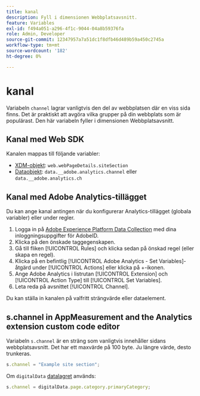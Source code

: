 ```yaml
---
title: kanal
description: Fyll i dimensionen Webbplatsavsnitt.
feature: Variables
exl-id: f494a051-a296-4f1c-9044-04a8b59376fa
role: Admin, Developer
source-git-commit: 12347957a7a51dc1f8dfb46d489b59a450c2745a
workflow-type: tm+mt
source-wordcount: '182'
ht-degree: 0%

---
```


# kanal

Variabeln `channel` lagrar vanligtvis den del av webbplatsen där en viss sida finns. Det är praktiskt att avgöra vilka grupper på din webbplats som är populärast. Den här variabeln fyller i dimensionen Webbplatsavsnitt.

## Kanal med Web SDK

Kanalen mappas till följande variabler:

* [XDM-objekt](/help/implement/aep-edge/xdm-var-mapping.md): `web.webPageDetails.siteSection`
* [Dataobjekt](/help/implement/aep-edge/data-var-mapping.md): `data.__adobe.analytics.channel` eller `data.__adobe.analytics.ch`

## Kanal med Adobe Analytics-tillägget

Du kan ange kanal antingen när du konfigurerar Analytics-tillägget (globala variabler) eller under regler.

1. Logga in på [Adobe Experience Platform Data Collection](https://experience.adobe.com/data-collection) med dina inloggningsuppgifter för AdobeID.
2. Klicka på den önskade taggegenskapen.
3. Gå till fliken [!UICONTROL Rules] och klicka sedan på önskad regel (eller skapa en regel).
4. Klicka på en befintlig [!UICONTROL Adobe Analytics - Set Variables]-åtgärd under [!UICONTROL Actions] eller klicka på +-ikonen.
5. Ange Adobe Analytics i listrutan [!UICONTROL Extension] och [!UICONTROL Action Type] till [!UICONTROL Set Variables].
6. Leta reda på avsnittet [!UICONTROL Channel].

Du kan ställa in kanalen på valfritt strängvärde eller dataelement.

## s.channel in AppMeasurement and the Analytics extension custom code editor

Variabeln `s.channel` är en sträng som vanligtvis innehåller sidans webbplatsavsnitt. Det har ett maxvärde på 100 byte. Ju längre värde, desto trunkeras.

```js
s.channel = "Example site section";
```

Om `digitalData` [datalagret](../../prepare/data-layer.md) används:

```js
s.channel = digitalData.page.category.primaryCategory;
```
